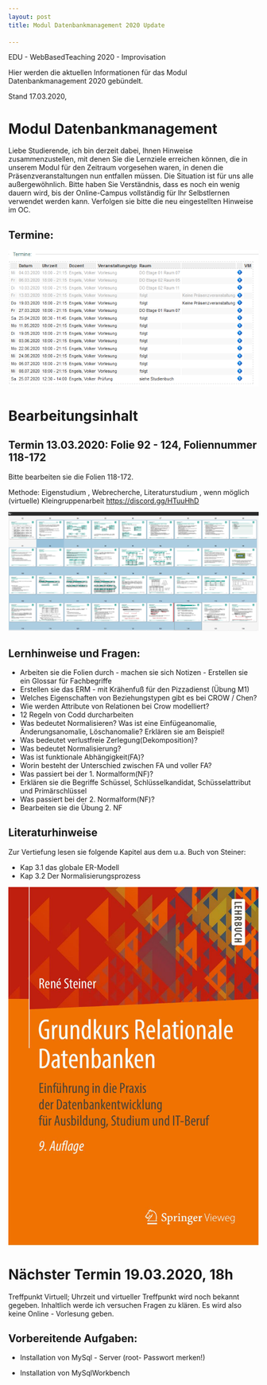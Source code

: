 ```yaml
---
layout: post
title: Modul Datenbankmanagement 2020 Update

--- 
```


EDU - WebBasedTeaching 2020 - Improvisation 

Hier werden die aktuellen Informationen für das Modul Datenbankmanagement 2020 gebündelt.

Stand 17.03.2020, 

# Modul Datenbankmanagement 

Liebe Studierende, ich bin derzeit dabei, Ihnen Hinweise  zusammenzustellen, mit denen Sie die Lernziele erreichen können, die in unserem Modul für den Zeitraum vorgesehen waren, in denen die Präsenzveranstaltungen nun entfallen müssen. Die Situation ist für uns alle außergewöhnlich. Bitte haben Sie Verständnis, dass es noch ein wenig dauern wird, bis der Online-Campus vollständig für Ihr Selbstlernen verwendet werden kann. Verfolgen sie bitte die neu eingestellten Hinweise im OC.

## Termine: 

![2020 Termine Dbm](/pic/2020-Termine-dbm.png)

# Bearbeitungsinhalt 

## Termin 13.03.2020: Folie 92 - 124, Foliennummer 118-172 

Bitte bearbeiten sie die Folien 118-172.

Methode: Eigenstudium , Webrecherche, Literaturstudium , wenn möglich (virtuelle) Kleingruppenarbeit <https://discord.gg/HTuuHhD> 

![2020 03 13 Fom Dbm Folien T O D O.Md](/pic/2020-03-13-fom-dbm-folien-TODO.md.png)


## Lernhinweise und Fragen:

- Arbeiten sie die Folien durch - machen sie sich Notizen - Erstellen sie ein Glossar für Fachbegriffe  
- Erstellen sie das ERM - mit Krähenfuß für den Pizzadienst (Übung M1)
- Welches Eigenschaften von Beziehungstypen gibt es bei CROW / Chen? 
- Wie werden Attribute von Relationen bei Crow modelliert? 
- 12 Regeln von Codd durcharbeiten
- Was bedeutet Normalisieren? Was ist eine Einfügeanomalie, Änderungsanomalie, Löschanomalie? Erklären sie am Beispiel!
- Was bedeutet verlustfreie Zerlegung(Dekomposition)? 
- Was bedeutet Normalisierung? 
- Was ist funktionale Abhängigkeit(FA)? 
- Worin besteht der Unterschied zwischen FA und voller FA? 
- Was passiert bei der 1. Normalform(NF)? 
- Erklären sie die Begriffe Schüssel, Schlüsselkandidat, Schüsselattribut und Primärschlüssel
- Was passiert bei der 2. Normalform(NF)? 
- Bearbeiten sie die Übung 2. NF 

## Literaturhinweise 

Zur Vertiefung lesen sie folgende Kapitel aus dem u.a. Buch von Steiner: 

* Kap 3.1 das globale ER-Modell
* Kap 3.2 Der Normalisierungsprozess 

![Literatur Grundkurs Datenbanken Steiner](/pic/literatur-grundkurs-datenbanken-steiner.png)

# Nächster Termin 19.03.2020, 18h  

Treffpunkt Virtuell; Uhrzeit und virtueller Treffpunkt wird noch bekannt gegeben. Inhaltlich werde ich versuchen Fragen zu klären. Es wird also keine Online - Vorlesung geben.

## Vorbereitende Aufgaben:

- Installation von MySql - Server (root- Passwort merken!)

- Installation von MySqlWorkbench 



